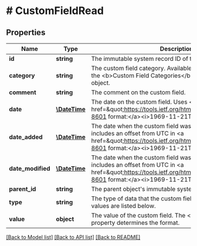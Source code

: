 # # CustomFieldRead

## Properties

Name | Type | Description | Notes
------------ | ------------- | ------------- | -------------
**id** | **string** | The immutable system record ID of the custom field. | [optional]
**category** | **string** | The custom field category. Available values are the entries in the &lt;b&gt;Custom Field Categories&lt;/b&gt; table of the parent object. | [optional]
**comment** | **string** | The comment on the custom field. | [optional]
**date** | [**\DateTime**](\DateTime.md) | The date on the custom field. Uses &lt;a href&#x3D;\&quot;https://tools.ietf.org/html/rfc3339\&quot;&gt;ISO-8601 format:&lt;/a&gt;&lt;i&gt;1969-11-21T10:29:43&lt;/i&gt;. | [optional]
**date_added** | [**\DateTime**](\DateTime.md) | The date when the custom field was created. The date includes an offset from UTC in &lt;a href&#x3D;\&quot;https://tools.ietf.org/html/rfc3339\&quot;&gt;ISO-8601 format:&lt;/a&gt;&lt;i&gt;1969-11-21T10:29:43-04:00&lt;/i&gt;. | [optional]
**date_modified** | [**\DateTime**](\DateTime.md) | The date when the custom field was last modified. The date includes an offset from UTC in &lt;a href&#x3D;\&quot;https://tools.ietf.org/html/rfc3339\&quot;&gt;ISO-8601 format:&lt;/a&gt;&lt;i&gt;1969-11-21T10:29:43-04:00&lt;/i&gt;. | [optional]
**parent_id** | **string** | The parent object&#39;s immutable system record ID. | [optional]
**type** | **string** | The type of data that the custom field represents. Available values are listed below. | [optional]
**value** | **object** | The value of the custom field. The &lt;code&gt;type&lt;/code&gt; property determines the format. | [optional]

[[Back to Model list]](../../README.md#models) [[Back to API list]](../../README.md#endpoints) [[Back to README]](../../README.md)
